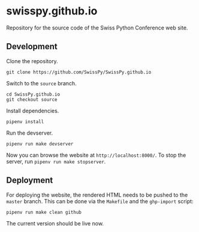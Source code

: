 # swisspy.github.io

Repository for the source code of the Swiss Python Conference web site.

## Development

Clone the repository.

    git clone https://github.com/SwissPy/SwissPy.github.io

Switch to the `source` branch.

    cd SwissPy.github.io
    git checkout source

Install dependencies.

    pipenv install

Run the devserver.

    pipenv run make devserver

Now you can browse the website at `http://localhost:8000/`. To stop the server,
run `pipenv run make stopserver`.

## Deployment

For deploying the website, the rendered HTML needs to be pushed to the `master`
branch. This can be done via the `Makefile` and the `ghp-import` script:

    pipenv run make clean github

The current version should be live now.
